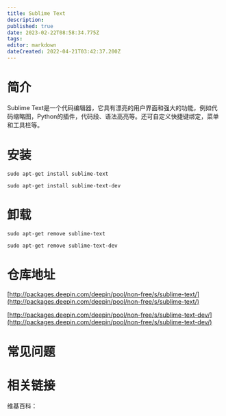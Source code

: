 ```yaml
---
title: Sublime Text
description: 
published: true
date: 2023-02-22T08:58:34.775Z
tags: 
editor: markdown
dateCreated: 2022-04-21T03:42:37.200Z
---
```


# 简介

Sublime Text是一个代码编辑器，它具有漂亮的用户界面和强大的功能，例如代码缩略图，Python的插件，代码段、语法高亮等。还可自定义快捷键绑定，菜单和工具栏等。


# 安装

`sudo apt-get install sublime-text`

`sudo apt-get install sublime-text-dev`

# 卸载

`sudo apt-get remove sublime-text`

`sudo apt-get remove sublime-text-dev`

# 仓库地址

[http://packages.deepin.com/deepin/pool/non-free/s/sublime-text/](http://packages.deepin.com/deepin/pool/non-free/s/sublime-text/)

[http://packages.deepin.com/deepin/pool/non-free/s/sublime-text-dev/](http://packages.deepin.com/deepin/pool/non-free/s/sublime-text-dev/)

# 常见问题

# 相关链接

维基百科：